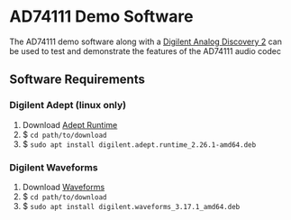 # AD74111 Demo Software
The AD74111 demo software along with a [Digilent Analog Discovery 2](https://digilent.com/shop/analog-discovery-2-100ms-s-usb-oscilloscope-logic-analyzer-and-variable-power-supply/) can be used to test and demonstrate the features of the AD74111 audio codec

## Software Requirements
### Digilent Adept (linux only)
1. Download [Adept Runtime](https://digilent.com/reference/software/adept/start)
1. $ `cd path/to/download`
1. $ `sudo apt install digilent.adept.runtime_2.26.1-amd64.deb`

### Digilent Waveforms
1. Download [Waveforms](https://digilent.com/shop/software/digilent-waveforms)
1. $ `cd path/to/download`
1. $ `sudo apt install digilent.waveforms_3.17.1_amd64.deb`